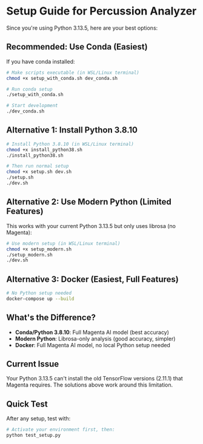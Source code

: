 # Setup Guide for Percussion Analyzer

Since you're using Python 3.13.5, here are your best options:

## Recommended: Use Conda (Easiest)

If you have conda installed:

```bash
# Make scripts executable (in WSL/Linux terminal)
chmod +x setup_with_conda.sh dev_conda.sh

# Run conda setup
./setup_with_conda.sh

# Start development
./dev_conda.sh
```

## Alternative 1: Install Python 3.8.10

```bash
# Install Python 3.8.10 (in WSL/Linux terminal)
chmod +x install_python38.sh
./install_python38.sh

# Then run normal setup
chmod +x setup.sh dev.sh
./setup.sh
./dev.sh
```

## Alternative 2: Use Modern Python (Limited Features)

This works with your current Python 3.13.5 but only uses librosa (no Magenta):

```bash
# Use modern setup (in WSL/Linux terminal)
chmod +x setup_modern.sh
./setup_modern.sh
./dev.sh
```

## Alternative 3: Docker (Easiest, Full Features)

```bash
# No Python setup needed
docker-compose up --build
```

## What's the Difference?

- **Conda/Python 3.8.10**: Full Magenta AI model (best accuracy)
- **Modern Python**: Librosa-only analysis (good accuracy, simpler)
- **Docker**: Full Magenta AI model, no local Python setup needed

## Current Issue

Your Python 3.13.5 can't install the old TensorFlow versions (2.11.1) that Magenta requires. The solutions above work around this limitation.

## Quick Test

After any setup, test with:
```bash
# Activate your environment first, then:
python test_setup.py
```
